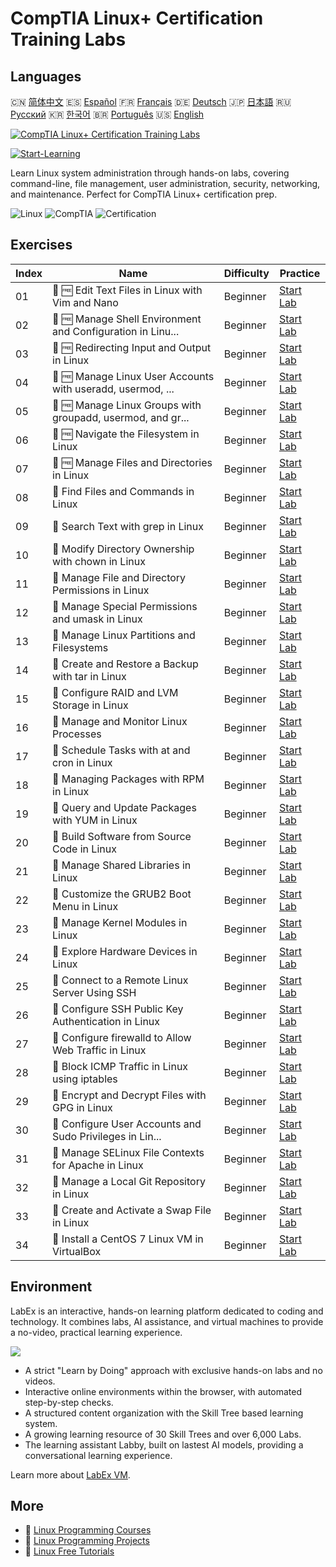 # CompTIA Linux+ Certification Training Labs

## Languages

🇨🇳 [简体中文](README_zh.md) 🇪🇸 [Español](README_es.md) 🇫🇷 [Français](README_fr.md) 🇩🇪 [Deutsch](README_de.md) 🇯🇵 [日本語](README_ja.md) 🇷🇺 [Русский](README_ru.md) 🇰🇷 [한국어](README_ko.md) 🇧🇷 [Português](README_pt.md) 🇺🇸 [English](README.md) 

[![CompTIA Linux+ Certification Training Labs](https://cover-creator.labex.io/comptia-linux-plus-training-labs.png)](https://labex.io/courses/comptia-linux-plus-training-labs)

[![Start-Learning](https://img.shields.io/badge/Start-Learning-whitesmoke?style=for-the-badge)](https://labex.io/courses/comptia-linux-plus-training-labs)

Learn Linux system administration through hands-on labs, covering command-line, file management, user administration, security, networking, and maintenance. Perfect for CompTIA Linux+ certification prep.

![Linux](https://img.shields.io/badge/Linux-whitesmoke?style=for-the-badge&logo=linux)
![CompTIA](https://img.shields.io/badge/CompTIA-whitesmoke?style=for-the-badge&logo=comptia)
![Certification](https://img.shields.io/badge/Certification-whitesmoke?style=for-the-badge&logo=certification)


## Exercises

|   Index | Name                                                        | Difficulty   | Practice                                                                                                                                      |
|---------|-------------------------------------------------------------|--------------|-----------------------------------------------------------------------------------------------------------------------------------------------|
|      01 | 📖 🆓 Edit Text Files in Linux with Vim and Nano            | Beginner     | <a target='_blank' href='https://labex.io/tutorials/comptia-edit-text-files-in-linux-with-vim-and-nano-591076'>Start Lab</a>                  |
|      02 | 📖 🆓 Manage Shell Environment and Configuration in Linu... | Beginner     | <a target='_blank' href='https://labex.io/tutorials/comptia-manage-shell-environment-and-configuration-in-linux-590838'>Start Lab</a>         |
|      03 | 📖 🆓 Redirecting Input and Output in Linux                 | Beginner     | <a target='_blank' href='https://labex.io/tutorials/comptia-redirecting-input-and-output-in-linux-590840'>Start Lab</a>                       |
|      04 | 📖 🆓 Manage Linux User Accounts with useradd, usermod, ... | Beginner     | <a target='_blank' href='https://labex.io/tutorials/comptia-manage-linux-user-accounts-with-useradd-usermod-and-userdel-590837'>Start Lab</a> |
|      05 | 📖 🆓 Manage Linux Groups with groupadd, usermod, and gr... | Beginner     | <a target='_blank' href='https://labex.io/tutorials/comptia-manage-linux-groups-with-groupadd-usermod-and-groupdel-590836'>Start Lab</a>      |
|      06 | 📖 🆓 Navigate the Filesystem in Linux                      | Beginner     | <a target='_blank' href='https://labex.io/tutorials/comptia-navigate-the-filesystem-in-linux-590971'>Start Lab</a>                            |
|      07 | 📖 🆓 Manage Files and Directories in Linux                 | Beginner     | <a target='_blank' href='https://labex.io/tutorials/comptia-manage-files-and-directories-in-linux-590835'>Start Lab</a>                       |
|      08 | 📖  Find Files and Commands in Linux                        | Beginner     | <a target='_blank' href='https://labex.io/tutorials/comptia-find-files-and-commands-in-linux-590834'>Start Lab</a>                            |
|      09 | 📖  Search Text with grep in Linux                          | Beginner     | <a target='_blank' href='https://labex.io/tutorials/comptia-search-text-with-grep-in-linux-590841'>Start Lab</a>                              |
|      10 | 📖  Modify Directory Ownership with chown in Linux          | Beginner     | <a target='_blank' href='https://labex.io/tutorials/comptia-modify-directory-ownership-with-chown-in-linux-590847'>Start Lab</a>              |
|      11 | 📖  Manage File and Directory Permissions in Linux          | Beginner     | <a target='_blank' href='https://labex.io/tutorials/comptia-manage-file-and-directory-permissions-in-linux-590844'>Start Lab</a>              |
|      12 | 📖  Manage Special Permissions and umask in Linux           | Beginner     | <a target='_blank' href='https://labex.io/tutorials/linux-manage-special-permissions-and-umask-in-linux-590846'>Start Lab</a>                 |
|      13 | 📖  Manage Linux Partitions and Filesystems                 | Beginner     | <a target='_blank' href='https://labex.io/tutorials/comptia-manage-linux-partitions-and-filesystems-590845'>Start Lab</a>                     |
|      14 | 📖  Create and Restore a Backup with tar in Linux           | Beginner     | <a target='_blank' href='https://labex.io/tutorials/comptia-create-and-restore-a-backup-with-tar-in-linux-590843'>Start Lab</a>               |
|      15 | 📖  Configure RAID and LVM Storage in Linux                 | Beginner     | <a target='_blank' href='https://labex.io/tutorials/comptia-configure-raid-and-lvm-storage-in-linux-590842'>Start Lab</a>                     |
|      16 | 📖  Manage and Monitor Linux Processes                      | Beginner     | <a target='_blank' href='https://labex.io/tutorials/comptia-manage-and-monitor-linux-processes-590864'>Start Lab</a>                          |
|      17 | 📖  Schedule Tasks with at and cron in Linux                | Beginner     | <a target='_blank' href='https://labex.io/tutorials/comptia-schedule-tasks-with-at-and-cron-in-linux-590870'>Start Lab</a>                    |
|      18 | 📖  Managing Packages with RPM in Linux                     | Beginner     | <a target='_blank' href='https://labex.io/tutorials/rhel-managing-packages-with-rpm-in-linux-590868'>Start Lab</a>                            |
|      19 | 📖  Query and Update Packages with YUM in Linux             | Beginner     | <a target='_blank' href='https://labex.io/tutorials/rhel-query-and-update-packages-with-yum-in-linux-590869'>Start Lab</a>                    |
|      20 | 📖  Build Software from Source Code in Linux                | Beginner     | <a target='_blank' href='https://labex.io/tutorials/comptia-build-software-from-source-code-in-linux-590853'>Start Lab</a>                    |
|      21 | 📖  Manage Shared Libraries in Linux                        | Beginner     | <a target='_blank' href='https://labex.io/tutorials/comptia-manage-shared-libraries-in-linux-590867'>Start Lab</a>                            |
|      22 | 📖  Customize the GRUB2 Boot Menu in Linux                  | Beginner     | <a target='_blank' href='https://labex.io/tutorials/comptia-customize-the-grub2-boot-menu-in-linux-590859'>Start Lab</a>                      |
|      23 | 📖  Manage Kernel Modules in Linux                          | Beginner     | <a target='_blank' href='https://labex.io/tutorials/comptia-manage-kernel-modules-in-linux-590865'>Start Lab</a>                              |
|      24 | 📖  Explore Hardware Devices in Linux                       | Beginner     | <a target='_blank' href='https://labex.io/tutorials/comptia-explore-hardware-devices-in-linux-590861'>Start Lab</a>                           |
|      25 | 📖  Connect to a Remote Linux Server Using SSH              | Beginner     | <a target='_blank' href='https://labex.io/tutorials/linux-connect-to-a-remote-linux-server-using-ssh-590857'>Start Lab</a>                    |
|      26 | 📖  Configure SSH Public Key Authentication in Linux        | Beginner     | <a target='_blank' href='https://labex.io/tutorials/comptia-configure-ssh-public-key-authentication-in-linux-590855'>Start Lab</a>            |
|      27 | 📖  Configure firewalld to Allow Web Traffic in Linux       | Beginner     | <a target='_blank' href='https://labex.io/tutorials/comptia-configure-firewalld-to-allow-web-traffic-in-linux-590854'>Start Lab</a>           |
|      28 | 📖  Block ICMP Traffic in Linux using iptables              | Beginner     | <a target='_blank' href='https://labex.io/tutorials/comptia-block-icmp-traffic-in-linux-using-iptables-590852'>Start Lab</a>                  |
|      29 | 📖  Encrypt and Decrypt Files with GPG in Linux             | Beginner     | <a target='_blank' href='https://labex.io/tutorials/comptia-encrypt-and-decrypt-files-with-gpg-in-linux-590860'>Start Lab</a>                 |
|      30 | 📖  Configure User Accounts and Sudo Privileges in Lin...   | Beginner     | <a target='_blank' href='https://labex.io/tutorials/comptia-configure-user-accounts-and-sudo-privileges-in-linux-590856'>Start Lab</a>        |
|      31 | 📖  Manage SELinux File Contexts for Apache in Linux        | Beginner     | <a target='_blank' href='https://labex.io/tutorials/comptia-manage-selinux-file-contexts-for-apache-in-linux-590866'>Start Lab</a>            |
|      32 | 📖  Manage a Local Git Repository in Linux                  | Beginner     | <a target='_blank' href='https://labex.io/tutorials/comptia-manage-a-local-git-repository-in-linux-590863'>Start Lab</a>                      |
|      33 | 📖  Create and Activate a Swap File in Linux                | Beginner     | <a target='_blank' href='https://labex.io/tutorials/comptia-create-and-activate-a-swap-file-in-linux-590858'>Start Lab</a>                    |
|      34 | 📖  Install a CentOS 7 Linux VM in VirtualBox               | Beginner     | <a target='_blank' href='https://labex.io/tutorials/comptia-install-a-centos-7-linux-vm-in-virtualbox-590862'>Start Lab</a>                   |

## Environment

LabEx is an interactive, hands-on learning platform dedicated to coding and technology. It combines labs, AI assistance, and virtual machines to provide a no-video, practical learning experience.

![](https://tutorial-screenshot.getvm.io/images/vm-1725247253.png)

- A strict "Learn by Doing" approach with exclusive hands-on labs and no videos.
- Interactive online environments within the browser, with automated step-by-step checks.
- A structured content organization with the Skill Tree based learning system.
- A growing learning resource of 30 Skill Trees and over 6,000 Labs.
- The learning assistant Labby, built on lastest AI models, providing a conversational learning experience.

Learn more about [LabEx VM](https://support.labex.io/using-labex/virtual-machine).

## More

- 🔗 [Linux Programming Courses](https://github.com/labex-labs/awesome-programming-courses)
- 🔗 [Linux Programming Projects](https://github.com/labex-labs/awesome-programming-projects)
- 🔗 [Linux Free Tutorials](https://github.com/labex-labs/linux-free-tutorials)

